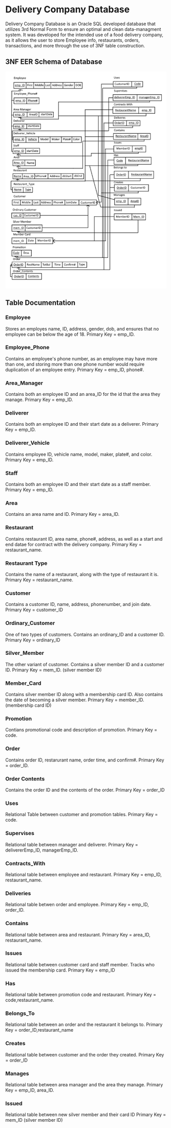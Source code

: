 # Delivery Company Database

Delivery Company Database is an Oracle SQL developed database that utilizes 3rd Normal Form to ensure an optimal and clean data-managment system. It was developed for the intended use of a food delivery company, as it allows the user to store Employee info, restaurants, orders, transactions, and more through the use of 3NF table construction.

## 3NF EER Schema of Database

![3rd Normal Form EER Schema of Database](3NF_EER_Diagram.PNG)

## Table Documentation

### Employee
Stores an employes name, ID, address, gender, dob, and ensures that no employee can be below the age of 18.
Primary Key = emp_ID. 

### Employee_Phone
Contains an employee's phone number, as an employee may have more than one, and storing more than one phone number would require duplication of an employee entry.
Primary Key = emp_ID, phone#.

### Area_Manager
Contains both an employee ID and an area_ID for the id that the area they manage. 
Primary Key = emp_ID.

### Deliverer
Contains both an employee ID and their start date as a deliverer.
Primary Key = emp_ID.

### Deliverer_Vehicle
Contains employee ID, vehicle name, model, maker, plate#, and color.
Primary Key = emp_ID.

### Staff
Contains both an employee ID and their start date as a staff member.
Primary Key = emp_ID.

### Area
Contains an area name and ID.
Primary Key = area_ID.

### Restaurant
Contains restaurant ID, area name, phone#, address, as well as a start and end datae for contract with the delivery company.
Primary Key = restaurant_name.

### Restaurant Type
Contains the name of a restaurant, along with the type of restaurant it is.
Primary Key = restaurant_name.

### Customer
Contains a customer ID, name, address, phonenumber, and join date.
Primary Key = customer_ID

### Ordinary_Customer
One of two types of customers. Contains an ordinary_ID and a customer ID.
Primary Key = ordinary_ID

### Silver_Member
The other variant of customer. Contains a silver member ID and a customer ID.
Primary Key = mem_ID. (silver member ID)

### Member_Card
Contains silver member ID along with a membership card ID. Also contains the date of becoming a silver member. 
Primary Key = member_ID. (membership card ID)

### Promotion
Contians promotional code and description of promotion.
Primary Key = code.

### Order
Contains order ID, restarurant name, order time, and confirm#.
Primary Key = order_ID.

### Order Contents
Contains the order ID and the contents of the order.
Primary Key = order_ID

### Uses
Relational Table between customer and promotion tables.
Primary Key = code.

### Supervises
Relational table between manager and deliverer.
Primary Key = delivererEmp_ID, managerEmp_ID.

### Contracts_With
Relational table between employee and restaurant.
Primary Key = emp_ID, restaurant_name.

### Deliveries
Relational table betwen order and employee.
Primary Key = emp_ID, order_ID.

### Contains
Relational table between area and restaurant. 
Primary Key = area_ID, restaurant_name.

### Issues
Relational table between customer card and staff member. Tracks who issued the membership card.
Primary Key = emp_ID

### Has
Relational table between promotion code and restaurant. 
Primary Key = code,restaurant_name.

### Belongs_To
Relational table between an order and the restaurant it belongs to.
Primary Key = order_ID,restaurant_name

### Creates
Relational table between customer and the order they created.
Primary Key = order_ID

### Manages
Relational table between area manager and the area they manage.
Primary Key = emp_ID, area_ID.

### Issued
Relational table between new silver member and their card ID
Primary Key = mem_ID (silver member ID)
